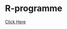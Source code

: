 # R-programme
<a href="https://htmlpreview.github.io/?https://github.com/anshu109/R-programme/blob/main/R%20step1%20a.nb.html"> Click Here </a>

